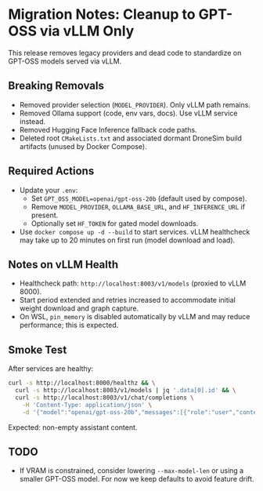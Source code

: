 # Migration Notes: Cleanup to GPT-OSS via vLLM Only

This release removes legacy providers and dead code to standardize on GPT-OSS models served via vLLM.

## Breaking Removals
- Removed provider selection (`MODEL_PROVIDER`). Only vLLM path remains.
- Removed Ollama support (code, env vars, docs). Use vLLM service instead.
- Removed Hugging Face Inference fallback code paths.
- Deleted root `CMakeLists.txt` and associated dormant DroneSim build artifacts (unused by Docker Compose).

## Required Actions
- Update your `.env`:
  - Set `GPT_OSS_MODEL=openai/gpt-oss-20b` (default used by compose).
  - Remove `MODEL_PROVIDER`, `OLLAMA_BASE_URL`, and `HF_INFERENCE_URL` if present.
  - Optionally set `HF_TOKEN` for gated model downloads.
- Use `docker compose up -d --build` to start services. vLLM healthcheck may take up to 20 minutes on first run (model download and load).

## Notes on vLLM Health
- Healthcheck path: `http://localhost:8003/v1/models` (proxied to vLLM 8000).
- Start period extended and retries increased to accommodate initial weight download and graph capture.
- On WSL, `pin_memory` is disabled automatically by vLLM and may reduce performance; this is expected.

## Smoke Test
After services are healthy:
```bash
curl -s http://localhost:8000/healthz && \
  curl -s http://localhost:8003/v1/models | jq '.data[0].id' && \
  curl -s http://localhost:8003/v1/chat/completions \
    -H 'Content-Type: application/json' \
    -d '{"model":"openai/gpt-oss-20b","messages":[{"role":"user","content":"Say hi"}],"max_tokens":8}' | jq '.choices[0].message.content'
```
Expected: non-empty assistant content.

## TODO
- If VRAM is constrained, consider lowering `--max-model-len` or using a smaller GPT-OSS model. For now we keep defaults to avoid feature drift.
